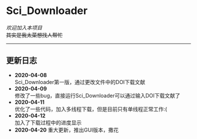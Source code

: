 # Sci_Downloader  

*欢迎加入本项目*  
~~其实是我太菜想找人帮忙~~  
***
## 更新日志
+ **2020-04-08**  
  Sci_Downloader第一版，通过更改文件中的DOI下载文献  
+ **2020-04-09**  
  修改了一些bug，直接运行Sci_Downloader可以通过输入DOI下载文献了  
+ **2020-04-11**  
  优化了一些代码，加入多线程下载，但是目前只有单线程正常工作:(  
+ **2020-04-12**  
  加入了下载过程中的进度显示  
+ **2020-04-20**
  重大更新，推出GUI版本，撒花
